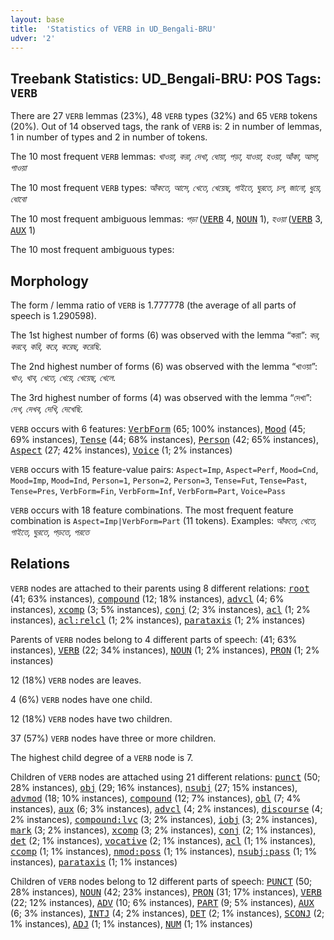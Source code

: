```yaml
---
layout: base
title:  'Statistics of VERB in UD_Bengali-BRU'
udver: '2'
---
```


## Treebank Statistics: UD_Bengali-BRU: POS Tags: `VERB`

There are 27 `VERB` lemmas (23%), 48 `VERB` types (32%) and 65 `VERB` tokens (20%).
Out of 14 observed tags, the rank of `VERB` is: 2 in number of lemmas, 1 in number of types and 2 in number of tokens.

The 10 most frequent `VERB` lemmas: <em>খাওয়া, করা, দেখা, ধোয়া, পড়া, যাওয়া, হওয়া, আঁকা, আসা, গাওয়া</em>

The 10 most frequent `VERB` types:  <em>আঁকতে, আসে, খেতে, খেয়েছ, গাইতে, ঘুরতে, চল, জানো, ধুয়ে, ধোবো</em>

The 10 most frequent ambiguous lemmas: <em>পড়া</em> (<tt><a href="bn_bru-pos-VERB.html">VERB</a></tt> 4, <tt><a href="bn_bru-pos-NOUN.html">NOUN</a></tt> 1), <em>হওয়া</em> (<tt><a href="bn_bru-pos-VERB.html">VERB</a></tt> 3, <tt><a href="bn_bru-pos-AUX.html">AUX</a></tt> 1)

The 10 most frequent ambiguous types:  



## Morphology

The form / lemma ratio of `VERB` is 1.777778 (the average of all parts of speech is 1.290598).

The 1st highest number of forms (6) was observed with the lemma “করা”: <em>কর, করবে, করি, করে, করেছ, করেছি</em>.

The 2nd highest number of forms (6) was observed with the lemma “খাওয়া”: <em>খাও, খাব, খেতে, খেয়ে, খেয়েছ, খেলে</em>.

The 3rd highest number of forms (4) was observed with the lemma “দেখা”: <em>দেখ, দেখব, দেখি, দেখেছি</em>.

`VERB` occurs with 6 features: <tt><a href="bn_bru-feat-VerbForm.html">VerbForm</a></tt> (65; 100% instances), <tt><a href="bn_bru-feat-Mood.html">Mood</a></tt> (45; 69% instances), <tt><a href="bn_bru-feat-Tense.html">Tense</a></tt> (44; 68% instances), <tt><a href="bn_bru-feat-Person.html">Person</a></tt> (42; 65% instances), <tt><a href="bn_bru-feat-Aspect.html">Aspect</a></tt> (27; 42% instances), <tt><a href="bn_bru-feat-Voice.html">Voice</a></tt> (1; 2% instances)

`VERB` occurs with 15 feature-value pairs: `Aspect=Imp`, `Aspect=Perf`, `Mood=Cnd`, `Mood=Imp`, `Mood=Ind`, `Person=1`, `Person=2`, `Person=3`, `Tense=Fut`, `Tense=Past`, `Tense=Pres`, `VerbForm=Fin`, `VerbForm=Inf`, `VerbForm=Part`, `Voice=Pass`

`VERB` occurs with 18 feature combinations.
The most frequent feature combination is `Aspect=Imp|VerbForm=Part` (11 tokens).
Examples: <em>আঁকতে, খেতে, গাইতে, ঘুরতে, পড়তে, পরতে</em>


## Relations

`VERB` nodes are attached to their parents using 8 different relations: <tt><a href="bn_bru-dep-root.html">root</a></tt> (41; 63% instances), <tt><a href="bn_bru-dep-compound.html">compound</a></tt> (12; 18% instances), <tt><a href="bn_bru-dep-advcl.html">advcl</a></tt> (4; 6% instances), <tt><a href="bn_bru-dep-xcomp.html">xcomp</a></tt> (3; 5% instances), <tt><a href="bn_bru-dep-conj.html">conj</a></tt> (2; 3% instances), <tt><a href="bn_bru-dep-acl.html">acl</a></tt> (1; 2% instances), <tt><a href="bn_bru-dep-acl-relcl.html">acl:relcl</a></tt> (1; 2% instances), <tt><a href="bn_bru-dep-parataxis.html">parataxis</a></tt> (1; 2% instances)

Parents of `VERB` nodes belong to 4 different parts of speech:  (41; 63% instances), <tt><a href="bn_bru-pos-VERB.html">VERB</a></tt> (22; 34% instances), <tt><a href="bn_bru-pos-NOUN.html">NOUN</a></tt> (1; 2% instances), <tt><a href="bn_bru-pos-PRON.html">PRON</a></tt> (1; 2% instances)

12 (18%) `VERB` nodes are leaves.

4 (6%) `VERB` nodes have one child.

12 (18%) `VERB` nodes have two children.

37 (57%) `VERB` nodes have three or more children.

The highest child degree of a `VERB` node is 7.

Children of `VERB` nodes are attached using 21 different relations: <tt><a href="bn_bru-dep-punct.html">punct</a></tt> (50; 28% instances), <tt><a href="bn_bru-dep-obj.html">obj</a></tt> (29; 16% instances), <tt><a href="bn_bru-dep-nsubj.html">nsubj</a></tt> (27; 15% instances), <tt><a href="bn_bru-dep-advmod.html">advmod</a></tt> (18; 10% instances), <tt><a href="bn_bru-dep-compound.html">compound</a></tt> (12; 7% instances), <tt><a href="bn_bru-dep-obl.html">obl</a></tt> (7; 4% instances), <tt><a href="bn_bru-dep-aux.html">aux</a></tt> (6; 3% instances), <tt><a href="bn_bru-dep-advcl.html">advcl</a></tt> (4; 2% instances), <tt><a href="bn_bru-dep-discourse.html">discourse</a></tt> (4; 2% instances), <tt><a href="bn_bru-dep-compound-lvc.html">compound:lvc</a></tt> (3; 2% instances), <tt><a href="bn_bru-dep-iobj.html">iobj</a></tt> (3; 2% instances), <tt><a href="bn_bru-dep-mark.html">mark</a></tt> (3; 2% instances), <tt><a href="bn_bru-dep-xcomp.html">xcomp</a></tt> (3; 2% instances), <tt><a href="bn_bru-dep-conj.html">conj</a></tt> (2; 1% instances), <tt><a href="bn_bru-dep-det.html">det</a></tt> (2; 1% instances), <tt><a href="bn_bru-dep-vocative.html">vocative</a></tt> (2; 1% instances), <tt><a href="bn_bru-dep-acl.html">acl</a></tt> (1; 1% instances), <tt><a href="bn_bru-dep-ccomp.html">ccomp</a></tt> (1; 1% instances), <tt><a href="bn_bru-dep-nmod-poss.html">nmod:poss</a></tt> (1; 1% instances), <tt><a href="bn_bru-dep-nsubj-pass.html">nsubj:pass</a></tt> (1; 1% instances), <tt><a href="bn_bru-dep-parataxis.html">parataxis</a></tt> (1; 1% instances)

Children of `VERB` nodes belong to 12 different parts of speech: <tt><a href="bn_bru-pos-PUNCT.html">PUNCT</a></tt> (50; 28% instances), <tt><a href="bn_bru-pos-NOUN.html">NOUN</a></tt> (42; 23% instances), <tt><a href="bn_bru-pos-PRON.html">PRON</a></tt> (31; 17% instances), <tt><a href="bn_bru-pos-VERB.html">VERB</a></tt> (22; 12% instances), <tt><a href="bn_bru-pos-ADV.html">ADV</a></tt> (10; 6% instances), <tt><a href="bn_bru-pos-PART.html">PART</a></tt> (9; 5% instances), <tt><a href="bn_bru-pos-AUX.html">AUX</a></tt> (6; 3% instances), <tt><a href="bn_bru-pos-INTJ.html">INTJ</a></tt> (4; 2% instances), <tt><a href="bn_bru-pos-DET.html">DET</a></tt> (2; 1% instances), <tt><a href="bn_bru-pos-SCONJ.html">SCONJ</a></tt> (2; 1% instances), <tt><a href="bn_bru-pos-ADJ.html">ADJ</a></tt> (1; 1% instances), <tt><a href="bn_bru-pos-NUM.html">NUM</a></tt> (1; 1% instances)

